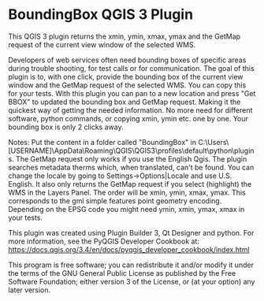 # BoundingBox QGIS 3 Plugin
This QGIS 3 plugin returns the xmin, ymin, xmax, ymax and the GetMap request of the current view window of the selected WMS.

Developers of web services often need bounding boxes of specific areas during trouble shooting, for test calls or for communication. 
The goal of this plugin is to, with one click, provide the bounding box of the current view window and the GetMap request of the selected WMS. You can copy this for your tests. 
With this plugin you can pan to a new location and press "Get BBOX" to updated the bounding box and GetMap request. Making it the quickest way of getting the needed information. 
No more need for different software, python commands, or copying xmin, ymin etc. one by one. Your bounding box is only 2 clicks away. 

Notes:
Put the content in a folder called "BoundingBox" in C:\Users\\[USERNAME]\\AppData\Roaming\QGIS\QGIS3\profiles\default\python\plugins.
The GetMap request only works if you use the English Qgis. The plugin searches metadata therms which, when translated, can't be found. You can change the locale by going to Settings->Options|Locale and use U.S. English.
It also only returns the GetMap request if you select (highlight) the WMS in the Layers Panel.
The order will be xmin, ymin, xmax, ymax. This corresponds to the gml simple features point geometry encoding. Depending on the EPSG code you might need ymin, xmin, ymax, xmax in your tests.

This plugin was created using Plugin Builder 3, Qt Designer and python. 
For more information, see the PyQGIS Developer Cookbook at:
https://docs.qgis.org/3.4/en/docs/pyqgis_developer_cookbook/index.html

This program is free software; you can redistribute it and/or modify it under the terms of the GNU General Public License as published by the Free Software Foundation; either version 3 of the License, or (at your option) any later version.